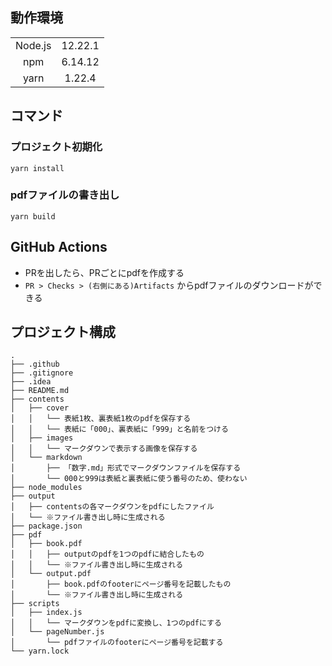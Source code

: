 ## 動作環境

|||
|:---:|:---:|
|Node.js|12.22.1|
|npm|6.14.12|
|yarn|1.22.4|

## コマンド

### プロジェクト初期化

```
yarn install
```

### pdfファイルの書き出し

```
yarn build
```

## GitHub Actions

- PRを出したら、PRごとにpdfを作成する
- `PR > Checks > (右側にある)Artifacts` からpdfファイルのダウンロードができる

## プロジェクト構成

```
.
├── .github
├── .gitignore
├── .idea
├── README.md
├── contents
│   ├── cover
│   │   └── 表紙1枚、裏表紙1枚のpdfを保存する
│   │   └── 表紙に「000」、裏表紙に「999」と名前をつける
│   ├── images
│   │   └── マークダウンで表示する画像を保存する
│   └── markdown
│       ├── 「数字.md」形式でマークダウンファイルを保存する
│       └── 000と999は表紙と裏表紙に使う番号のため、使わない
├── node_modules
├── output
│   ├── contentsの各マークダウンをpdfにしたファイル
│   └── ※ファイル書き出し時に生成される
├── package.json
├── pdf
│   ├── book.pdf
│   │   ├── outputのpdfを1つのpdfに結合したもの
│   │   └── ※ファイル書き出し時に生成される
│   └── output.pdf
│       ├── book.pdfのfooterにページ番号を記載したもの
│       └── ※ファイル書き出し時に生成される
├── scripts
│   ├── index.js
│   │   └── マークダウンをpdfに変換し、1つのpdfにする
│   └── pageNumber.js
│       └── pdfファイルのfooterにページ番号を記載する
└── yarn.lock
```
